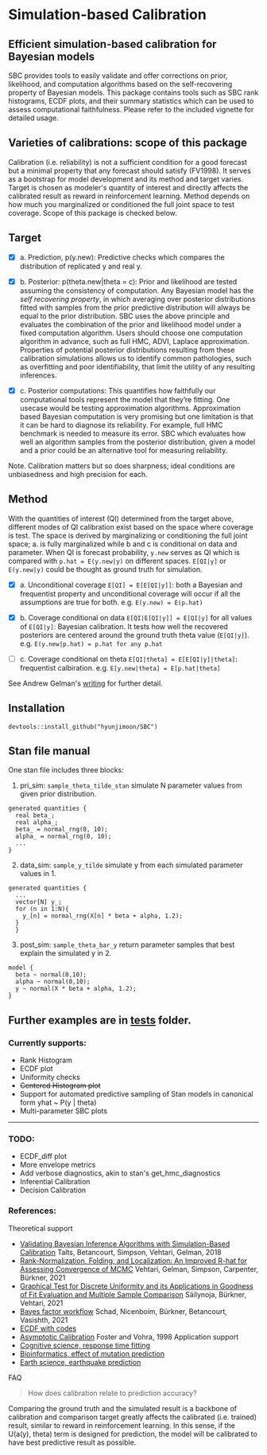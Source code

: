 # Simulation-based Calibration
## Efficient simulation-based calibration for Bayesian models
SBC provides tools to easily validate and offer corrections on prior, likelihood, and computation algorithms based on the self-recovering property of Bayesian models. This package contains tools such as SBC rank histograms, ECDF plots, and their summary statistics which can be used to assess computational faithfulness. Please refer to the included vignette for detailed usage.

## Varieties of calibrations: scope of this package
Calibration (i.e. reliability) is not a sufficient condition for a good forecast but a minimal property that any forecast should satisfy (FV1998). It serves as a bootstrap for model development and its method and target varies. Target is chosen as modeler's quantity of interest and directly affects the calibrated result as reward in reinforcement learning. Method depends on how much you marginalized or conditioned the full joint space to test coverage. Scope of this package is checked below.

## Target
- [x] a. Prediction, p(y.new): Predictive checks which compares the distribution of replicated y and real y.

- [x] b. Posterior: p(theta.new|theta = c): Prior and likelihood are tested assuming the consistency of computation. Any Bayesian model has the *self recovering property*, in which averaging over posterior distributions fitted with samples from the prior predictive distribution will always be equal to the prior distribution. SBC uses the above principle and evaluates the combination of the prior and likelihood model under a fixed computation algorithm. Users should choose one computation algorithm in advance, such as full HMC, ADVI, Laplace approximation. Properties of potential posterior distributions resulting from these calibration simulations allows us to identify common pathologies, such as overfitting and poor identifiability, that limit the utility of any resulting inferences. 

- [x] c. Posterior computations: This quantifies how faithfully our computational tools represent the model that they’re fitting. One usecase would be testing approximation algorithms. Approximation based Bayesian computation is very promising but one limitation is that it can be hard to diagnose its reliability. For example, full HMC benchmark is needed to measure its error. SBC which evaluates how well an algorithm samples from the posterior distribution, given a model and a prior could be an alternative tool for measuring reliability.

Note. Calibration matters but so does sharpness; ideal conditions are unbiasedness and high precision for each.

## Method
With the quantities of interest (QI) determined from the target above, different modes of QI calibration exist based on the space where coverage is test. The space is derived by marginalizing or conditioning the full joint space; a. is fully marginalized while b and c is conditional on data and parameter. When QI is forecast probability, `y.new` serves as QI which is compared with `p.hat = E(y.new|y)` on different spaces. `E[QI|y]` or `E(y.new|y)` could be thought as ground truth for simulation.

- [x] a. Unconditional coverage `E[QI] = E[E[QI|y]]`: both a Bayesian and frequentist property and unconditional coverage will occur if all the assumptions are true for both. e.g. `E(y.new) = E(p.hat)`

- [x] b. Coverage conditional on data `E[QI|E[QI|y]] = E[QI|y]` for all values of `E[QI|y]`: Bayesian calibration. It tests how well the recovered posteriors are centered around the ground truth theta value (`E[QI|y]`). e.g. `E(y.new|p.hat) = p.hat for any p.hat`
- [ ] c. Coverage conditional on theta `E[QI|theta] = E[E[QI|y]|theta]`: frequentist calbiration. e.g.  `E[y.new|theta] = E[p.hat|theta]`

See Andrew Gelman's [writing](https://statmodeling.stat.columbia.edu/2012/12/06/yes-checking-calibration-of-probability-forecasts-is-part-of-bayesian-statistics/) for further detail.

## Installation
```
devtools::install_github("hyunjimoon/SBC")
```
## Stan file manual
One stan file includes three blocks:

1. pri_sim: `sample_theta_tilde_stan`
simulate N parameter values from given prior distribution.
```{stan}
generated quantities {
  real beta_;
  real alpha_;
  beta_ = normal_rng(0, 10);
  alpha_ = normal_rng(0, 10);
  ...
}
```
2. data_sim: `sample_y_tilde`
simulate y from each simulated parameter values in 1.
```{stan}
generated quantities {
  ...
  vector[N] y_;
  for (n in 1:N){
    y_[n] = normal_rng(X[n] * beta + alpha, 1.2);
  }
  }
```
3. post_sim: `sample_theta_bar_y`
return parameter samples that best explain the simulated y in 2.
```{stan}
model {
  beta ~ normal(0,10);
  alpha ~ normal(0,10);
  y ~ normal(X * beta + alpha, 1.2);
}
```
Further examples are in [tests](https://github.com/hyunjimoon/SBC/tree/master/tests) folder.
---
### Currently supports:
* Rank Histogram
* ECDF plot
* Uniformity checks
* ~~Centered Histogram plot~~
* Support for automated predictive sampling of Stan models in canonical form yhat ~ P(y | theta)
* Multi-parameter SBC plots
---
### TODO:
* ECDF\_diff plot
* More envelope metrics
* Add verbose diagnostics, akin to stan's get\_hmc\_diagnostics
* Inferential Calibration
* Decision Calibration

### References:
Theoretical support
* [Validating Bayesian Inference Algorithms with Simulation-Based Calibration](https://arxiv.org/pdf/1804.06788.pdf) Talts, Betancourt, Simpson, Vehtari, Gelman, 2018
* [Rank-Normalization, Folding, and Localization: An Improved R-hat for Assessing Convergence of MCMC](https://arxiv.org/abs/1903.08008) Vehtari, Gelman, Simpson, Carpenter, Bürkner, 2021
* [Graphical Test for Discrete Uniformity and its Applications in Goodness of Fit Evaluation and Multiple Sample Comparison](https://arxiv.org/abs/2103.10522)  Säilynoja, Bürkner, Vehtari, 2021
* [Bayes factor workflow](https://arxiv.org/pdf/2103.08744.pdf) Schad, Nicenboim, Bürkner, Betancourt, Vasishth, 2021
* [ECDF with codes](https://avehtari.github.io/rhat_ess/rhat_ess.html)
* [Asymptotic Calibration](https://www.jstor.org/stable/2337364) Foster and Vohra, 1998
Application support
* [Cognitive science, response time fitting](https://link.springer.com/content/pdf/10.3758/s13428-019-01318-x.pdf)
* [Bioinformatics, effect of mutation prediction](https://www.biorxiv.org/content/10.1101/2020.10.27.356758v1.full.pdf)
* [Earth science, earthquake prediction](https://gmd.copernicus.org/articles/11/4383/2018/gmd-11-4383-2018.pdf )

FAQ
> How does calibration relate to prediction accuracy?

Comparing the ground truth and the simulated result is a backbone of calibration and comparison target greatly affects the calibrated (i.e. trained) result, similar to reward in reinforcement learning. In this sense, if the U(a(y), theta) term is designed for prediction, the model will be calibrated to have best predictive result as possible.
